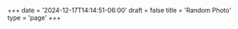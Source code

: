 +++
date = '2024-12-17T14:14:51-06:00'
draft = false
title = 'Random Photo'
type = 'page'
+++
<script>
  async function randomPhoto() {
    const response = await fetch('/tags/photos/index.json');
    const posts = await response.json();
    const randomPost = posts[Math.floor(Math.random() * posts.length)];
    window.location.href = randomPost.url; // Redirect to the random post
  }
</script>
